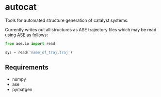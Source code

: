 # autocat
Tools for automated structure generation of catalyst systems.

Currently writes out all structures as ASE trajectory files which may be read using ASE as follows:
```python
from ase.io import read

sys = read('name_of_traj.traj')
```

## Requirements
- numpy
- ase
- pymatgen
